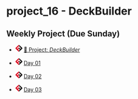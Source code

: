 # project_16 - DeckBuilder

## Weekly Project (Due Sunday)
- ![FSA](/logo.png) [🔬 Project: *DeckBuilder*](https://learn.fullstackacademy.com/workshop/5ec67dd7f1b3f90004b25e20/landing)

- ![FSA](/logo.png) [Day 01](day_01)
- ![FSA](/logo.png) [Day 02](day_02)
- ![FSA](/logo.png) [Day 03](day_03)